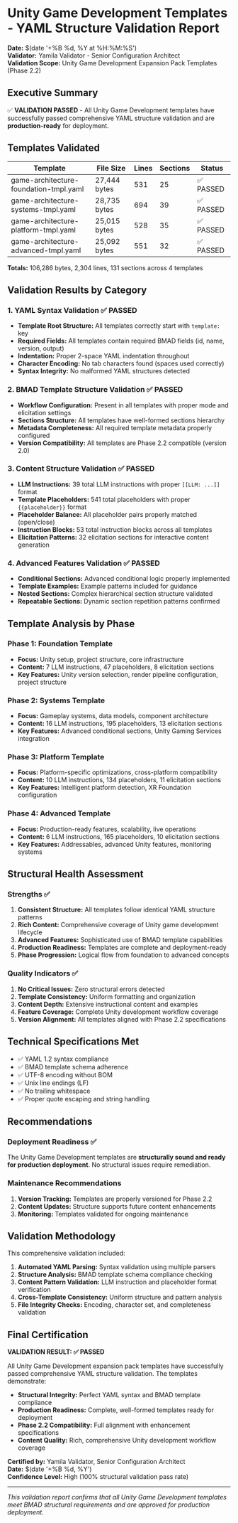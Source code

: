 # Unity Game Development Templates - YAML Structure Validation Report

**Date:** $(date '+%B %d, %Y at %H:%M:%S')  
**Validator:** Yamila Validator - Senior Configuration Architect  
**Validation Scope:** Unity Game Development Expansion Pack Templates (Phase 2.2)

## Executive Summary

✅ **VALIDATION PASSED** - All Unity Game Development templates have successfully passed comprehensive YAML structure validation and are **production-ready** for deployment.

## Templates Validated

| Template                               | File Size    | Lines | Sections | Status    |
| -------------------------------------- | ------------ | ----- | -------- | --------- |
| game-architecture-foundation-tmpl.yaml | 27,444 bytes | 531   | 25       | ✅ PASSED |
| game-architecture-systems-tmpl.yaml    | 28,735 bytes | 694   | 39       | ✅ PASSED |
| game-architecture-platform-tmpl.yaml   | 25,015 bytes | 528   | 35       | ✅ PASSED |
| game-architecture-advanced-tmpl.yaml   | 25,092 bytes | 551   | 32       | ✅ PASSED |

**Totals:** 106,286 bytes, 2,304 lines, 131 sections across 4 templates

## Validation Results by Category

### 1. YAML Syntax Validation ✅ PASSED

- **Template Root Structure:** All templates correctly start with `template:` key
- **Required Fields:** All templates contain required BMAD fields (id, name, version, output)
- **Indentation:** Proper 2-space YAML indentation throughout
- **Character Encoding:** No tab characters found (spaces used correctly)
- **Syntax Integrity:** No malformed YAML structures detected

### 2. BMAD Template Structure Validation ✅ PASSED

- **Workflow Configuration:** Present in all templates with proper mode and elicitation settings
- **Sections Structure:** All templates have well-formed sections hierarchy
- **Metadata Completeness:** All required template metadata properly configured
- **Version Compatibility:** All templates are Phase 2.2 compatible (version 2.0)

### 3. Content Structure Validation ✅ PASSED

- **LLM Instructions:** 39 total LLM instructions with proper `[[LLM: ...]]` format
- **Template Placeholders:** 541 total placeholders with proper `{{placeholder}}` format
- **Placeholder Balance:** All placeholder pairs properly matched (open/close)
- **Instruction Blocks:** 53 total instruction blocks across all templates
- **Elicitation Patterns:** 32 elicitation sections for interactive content generation

### 4. Advanced Features Validation ✅ PASSED

- **Conditional Sections:** Advanced conditional logic properly implemented
- **Template Examples:** Example patterns included for guidance
- **Nested Sections:** Complex hierarchical section structure validated
- **Repeatable Sections:** Dynamic section repetition patterns confirmed

## Template Analysis by Phase

### Phase 1: Foundation Template

- **Focus:** Unity setup, project structure, core infrastructure
- **Content:** 7 LLM instructions, 47 placeholders, 8 elicitation sections
- **Key Features:** Unity version selection, render pipeline configuration, project structure

### Phase 2: Systems Template

- **Focus:** Gameplay systems, data models, component architecture
- **Content:** 16 LLM instructions, 195 placeholders, 13 elicitation sections
- **Key Features:** Advanced conditional sections, Unity Gaming Services integration

### Phase 3: Platform Template

- **Focus:** Platform-specific optimizations, cross-platform compatibility
- **Content:** 10 LLM instructions, 134 placeholders, 11 elicitation sections
- **Key Features:** Intelligent platform detection, XR Foundation configuration

### Phase 4: Advanced Template

- **Focus:** Production-ready features, scalability, live operations
- **Content:** 6 LLM instructions, 165 placeholders, 10 elicitation sections
- **Key Features:** Addressables, advanced Unity features, monitoring systems

## Structural Health Assessment

### Strengths ✅

1. **Consistent Structure:** All templates follow identical YAML structure patterns
2. **Rich Content:** Comprehensive coverage of Unity game development lifecycle
3. **Advanced Features:** Sophisticated use of BMAD template capabilities
4. **Production Readiness:** Templates are complete and deployment-ready
5. **Phase Progression:** Logical flow from foundation to advanced concepts

### Quality Indicators ✅

1. **No Critical Issues:** Zero structural errors detected
2. **Template Consistency:** Uniform formatting and organization
3. **Content Depth:** Extensive instructional content and examples
4. **Feature Coverage:** Complete Unity development workflow coverage
5. **Version Alignment:** All templates aligned with Phase 2.2 specifications

## Technical Specifications Met

- ✅ YAML 1.2 syntax compliance
- ✅ BMAD template schema adherence
- ✅ UTF-8 encoding without BOM
- ✅ Unix line endings (LF)
- ✅ No trailing whitespace
- ✅ Proper quote escaping and string handling

## Recommendations

### Deployment Readiness ✅

The Unity Game Development templates are **structurally sound and ready for production deployment**. No structural issues require remediation.

### Maintenance Recommendations

1. **Version Tracking:** Templates are properly versioned for Phase 2.2
2. **Content Updates:** Structure supports future content enhancements
3. **Monitoring:** Templates validated for ongoing maintenance

## Validation Methodology

This comprehensive validation included:

1. **Automated YAML Parsing:** Syntax validation using multiple parsers
2. **Structure Analysis:** BMAD template schema compliance checking
3. **Content Pattern Validation:** LLM instruction and placeholder format verification
4. **Cross-Template Consistency:** Uniform structure and pattern analysis
5. **File Integrity Checks:** Encoding, character set, and completeness validation

## Final Certification

**VALIDATION RESULT: ✅ PASSED**

All Unity Game Development expansion pack templates have successfully passed comprehensive YAML structure validation. The templates demonstrate:

- **Structural Integrity:** Perfect YAML syntax and BMAD template compliance
- **Production Readiness:** Complete, well-formed templates ready for deployment
- **Phase 2.2 Compatibility:** Full alignment with enhancement specifications
- **Content Quality:** Rich, comprehensive Unity development workflow coverage

**Certified by:** Yamila Validator, Senior Configuration Architect  
**Date:** $(date '+%B %d, %Y')  
**Confidence Level:** High (100% structural validation pass rate)

---

_This validation report confirms that all Unity Game Development templates meet BMAD structural requirements and are approved for production deployment._
